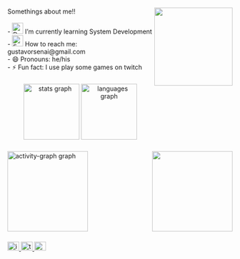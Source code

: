 ###

<img align="right" height="175" src="https://media0.giphy.com/media/v1.Y2lkPTc5MGI3NjExNWg2N3FsNXhxYmsyZDYyZW9obHVpaTdzYTA2b2p3c2o4aWs1cTRmdSZlcD12MV9pbnRlcm5hbF9naWZfYnlfaWQmY3Q9Zw/IBMavwmu4KEEw/giphy.webp"  />


###

<p align="left">Somethings about me!!<br><br>- <img src="https://raw.githubusercontent.com/Tarikul-Islam-Anik/Animated-Fluent-Emojis/master/Emojis/Objects/Desktop%20Computer.png" alt="Desktop Computer" width="25" height="25" /> I’m currently learning System Development<br>- <img src="https://raw.githubusercontent.com/Tarikul-Islam-Anik/Animated-Fluent-Emojis/master/Emojis/Objects/Envelope%20with%20Arrow.png" alt="Envelope with Arrow" width="25" height="25" /> How to reach me: gustavorsenai@gmail.com<br>- 😄 Pronouns: he/his<br>- ⚡ Fun fact: I use play some games on twitch</p>

###

<div align="center">
  <img src="https://github-readme-stats.vercel.app/api?username=GustavoRSenai&hide_title=false&hide_rank=false&show_icons=true&include_all_commits=true&count_private=true&disable_animations=false&theme=midnight-purple&locale=en&hide_border=true&order=1" height="125" alt="stats graph"  />
  <img src="https://github-readme-stats.vercel.app/api/top-langs?username=GustavoRSenai&locale=en&hide_title=false&layout=compact&card_width=320&langs_count=5&theme=midnight-purple&hide_border=true&order=2" height="125" alt="languages graph"  />
</div>

###

<img align="right" height="180" src="https://www.icegif.com/wp-content/uploads/2024/01/icegif-698.gif"  />

###

<div align="left">
  <img src="https://github-readme-activity-graph.vercel.app/graph?username=GustavoRSenai&radius=16&theme=high-contrast&area=true&order=5&hide_border=true" height="180" alt="activity-graph graph"  />
</div>

###

<div align="down left">
  <a href="https://www.instagram.com/gustavorsd/" target="_blank">
    <img src="https://raw.githubusercontent.com/maurodesouza/profile-readme-generator/master/src/assets/icons/social/instagram/default.svg" width="26" height="20" alt="instagram logo"  />
  </a>
  <a href="https://www.twitch.tv/gutin309" target="_blank">
    <img src="https://raw.githubusercontent.com/maurodesouza/profile-readme-generator/master/src/assets/icons/social/twitch/default.svg" width="26" height="20" alt="twitch logo"  />
  </a>
  <a href="https://www.youtube.com/channel/UCTMYV9yeiOlRMTUu-e5RMMw" target="_blank">
    <img src="https://raw.githubusercontent.com/maurodesouza/profile-readme-generator/master/src/assets/icons/social/youtube/default.svg" width="26" height="20" alt="youtube logo"  />
  </a>
</div>

###
